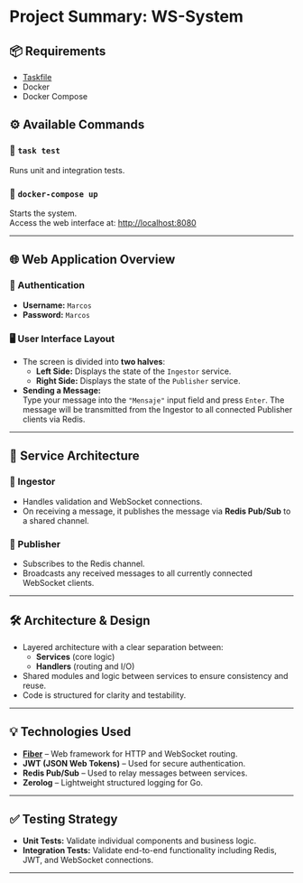 # Project Summary: WS-System

## 📦 Requirements

- [Taskfile](https://taskfile.dev/installation/)
- Docker
- Docker Compose

## ⚙️ Available Commands

### 🔹 `task test`
Runs unit and integration tests.

### 🔹 `docker-compose up`
Starts the system.  
Access the web interface at: [http://localhost:8080](http://localhost:8080)

---

## 🌐 Web Application Overview

### 🔐 Authentication
- **Username:** `Marcos`  
- **Password:** `Marcos`

### 🖥️ User Interface Layout
- The screen is divided into **two halves**:
  - **Left Side:** Displays the state of the `Ingestor` service.
  - **Right Side:** Displays the state of the `Publisher` service.
- **Sending a Message:**  
  Type your message into the `"Mensaje"` input field and press `Enter`. The message will be transmitted from the Ingestor to all connected Publisher clients via Redis.

---

## 🧩 Service Architecture

### 🔸 Ingestor
- Handles validation and WebSocket connections.
- On receiving a message, it publishes the message via **Redis Pub/Sub** to a shared channel.

### 🔸 Publisher
- Subscribes to the Redis channel.
- Broadcasts any received messages to all currently connected WebSocket clients.

---

## 🛠️ Architecture & Design

- Layered architecture with a clear separation between:
  - **Services** (core logic)
  - **Handlers** (routing and I/O)
- Shared modules and logic between services to ensure consistency and reuse.
- Code is structured for clarity and testability.

---

## 💡 Technologies Used

- **[Fiber](https://gofiber.io/)** – Web framework for HTTP and WebSocket routing.
- **JWT (JSON Web Tokens)** – Used for secure authentication.
- **Redis Pub/Sub** – Used to relay messages between services.
- **Zerolog** – Lightweight structured logging for Go.

---

## ✅ Testing Strategy

- **Unit Tests:** Validate individual components and business logic.
- **Integration Tests:** Validate end-to-end functionality including Redis, JWT, and WebSocket connections.

---
